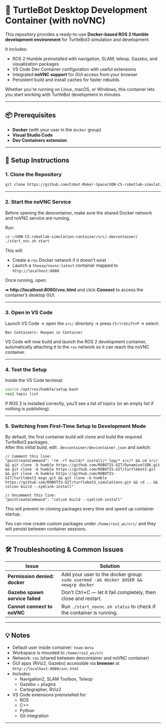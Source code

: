 # 🐢 TurtleBot Desktop Development Container (with noVNC)

This repository provides a ready-to-use **Docker-based ROS 2 Humble development environment** for TurtleBot3 simulation and development.  

It includes:
- ROS 2 Humble preinstalled with navigation, SLAM, teleop, Gazebo, and visualization packages  
- VS Code Dev Container configuration with useful extensions  
- Integrated **noVNC support** for GUI access from your browser  
- Persistent build and install caches for faster rebuilds  

Whether you're running on Linux, macOS, or Windows, this container lets you start working with TurtleBot development in minutes.

---

## 📦 Prerequisites

- **Docker** (with your user in the `docker` group)
- **Visual Studio Code**
- **Dev Containers extension**

---

## 🔧 Setup Instructions

### 1. Clone the Repository

```bash
git clone https://github.com/Cobot-Maker-Space/UON-CS-robotlab-simulation-container.git
```

---

### 2. Start the noVNC Service

Before opening the devcontainer, make sure the shared Docker network and noVNC service are running.  

Run:

```bash
cd ~/UON-CS-robotlab-simulation-container/src/.devcontainer/
./start_vnc.sh start
```

This will:
- Create a `ros` Docker network if it doesn't exist
- Launch a `theasp/novnc:latest` container mapped to `http://localhost:8080`

Once running, open:

➡ **http://localhost:8080/vnc.html** and click **Connect** to access the container’s desktop GUI.

---

### 3. Open in VS Code

Launch VS Code → open the `src/` directory → press `Ctrl+Shift+P` → select:

```
Dev Containers: Reopen in Container
```

VS Code will now build and launch the ROS 2 development container, automatically attaching it to the `ros` network so it can reach the noVNC container.

---

### 4. Test the Setup

Inside the VS Code terminal:

```bash
source /opt/ros/humble/setup.bash
ros2 topic list
```

If ROS 2 is installed correctly, you’ll see a list of topics (or an empty list if nothing is publishing).

---


### 5. Switching from First-Time Setup to Development Mode

By default, the first container build will clone and build the required TurtleBot3 packages.  
After this initial build, edit `.devcontainer/devcontainer.json` and switch:

```jsonc
// Comment this line:
"postCreateCommand": "rm -rf build/* install/* log/* src/* && cd src/ && git clone -b humble https://github.com/ROBOTIS-GIT/DynamixelSDK.git && git clone -b humble https://github.com/ROBOTIS-GIT/turtlebot3.git && git clone -b humble https://github.com/ROBOTIS-GIT/turtlebot3_msgs.git && git clone -b humble https://github.com/ROBOTIS-GIT/turtlebot3_simulations.git && cd .. && colcon build --symlink-install"

// Uncomment this line:
"postCreateCommand": "colcon build --symlink-install"
```

This will prevent re-cloning packages every time and speed up container startup.  

You can now create custom packages under `/home/ros2_ws/src/` and they will persist between container sessions.

---

## 🛠 Troubleshooting & Common Issues

| Issue | Solution |
|------|----------|
| **Permission denied: docker** | Add your user to the docker group:<br>`sudo usermod -aG docker $USER && newgrp docker` |
| **Gazebo spawn service failed** | Don’t Ctrl+C — let it fail completely, then close and restart. |
| **Cannot connect to noVNC** | Run `./start_novnc.sh status` to check if the container is running. |

---

## 💡 Notes

- Default user inside container: `team-beta`
- Workspace is mounted to `/home/ros2_ws/src`
- Network: `ros` (shared between devcontainer and noVNC container)
- GUI apps (RViz2, Gazebo) accessible via **browser** at `http://localhost:8080/vnc.html`
- Includes:
  - Navigation2, SLAM Toolbox, Teleop
  - Gazebo + plugins
  - Cartographer, RViz2
- VS Code extensions preinstalled for:
  - ROS
  - C++
  - Python
  - Git integration

---

